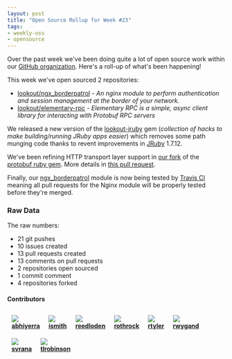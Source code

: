 ```yaml
---
layout: post
title: "Open Source Rollup for Week #23"
tags:
- weekly-oss
- opensource
---
```


Over the past week we've been doing quite a lot of open source work within our
[GitHub organization](https://github.com/lookout). Here's a roll-up of what's
been happening!


This week we've open sourced 2 repositories:

 * [lookout/ngx_borderpatrol](https://github.com/lookout/ngx_borderpatrol) - *An nginx module to perform authentication and session management at the
   border of your network.*
 * [lookout/elementary-rpc](https://github.com/lookout/elementary-rpc) - *Elementary
   RPC is a simple, async client library for interacting with Protobuf RPC
   servers*


We released a new version of the
[lookout-jruby](https://github.com/lookout/lookout-jruby) gem (*collection of hacks to make building/running JRuby apps easier*) which
removes some path munging code thanks to revent improvements in
[JRuby](https://jruby.org) 1.7.12.


We've been refining HTTP transport layer support in [our
fork](https://github.com/lookout/protobuf) of the [protobuf ruby
gem](https://github.com/localshred/protobuf). More details in [this pull
request](https://github.com/lookout/protobuf/pull/1).


Finally, our [ngx_borderpatrol](https://github.com/lookout/ngx_borderpatrol)
module is now being tested by [Travis CI](https://travis-ci.org) meaning all
pull requests for the Nginx module will be properly tested before they're
merged.



### Raw Data

The raw numbers:

 * 21 git pushes
 * 10 issues created
 * 13 pull requests created
 * 13 comments on pull requests
 * 2 repositories open sourced
 * 1 commit comment
 * 4 repositories forked

#### Contributors

  <div style="float: left; margin: 10px;">
  <img align="absmiddle" src="http://www.gravatar.com/avatar/254af7d265d4e131e8c4e35374ceae81?s=48"/>
  <br/>
  <strong>
  <a href="https://github.com/abhiyerra" target="_blank">abhiyerra</a>
  </strong>
  </div>

  <div style="float: left; margin: 10px;">
  <img align="absmiddle" src="http://www.gravatar.com/avatar/65e652ffdfcf956e8dc1bff5dfd669e9?s=48"/>
  <br/>
  <strong>
  <a href="https://github.com/ismith" target="_blank">ismith</a>
  </strong>
  </div>

  <div style="float: left; margin: 10px;">
  <img align="absmiddle" src="http://www.gravatar.com/avatar/a061fe6bd3e9018e6837fba4e1d09206?s=48"/>
  <br/>
  <strong>
  <a href="https://github.com/reedloden" target="_blank">reedloden</a>
  </strong>
  </div>

  <div style="float: left; margin: 10px;">
  <img align="absmiddle" src="http://www.gravatar.com/avatar/26f775897f32fd3dd4f1cebf3893abd5?s=48"/>
  <br/>
  <strong>
  <a href="https://github.com/rothrock" target="_blank">rothrock</a>
  </strong>
  </div>

  <div style="float: left; margin: 10px;">
  <img align="absmiddle" src="http://www.gravatar.com/avatar/d565139dbbafc06e7daf4826ca0f0228?s=48"/>
  <br/>
  <strong>
  <a href="https://github.com/rtyler" target="_blank">rtyler</a>
  </strong>
  </div>

  <div style="float: left; margin: 10px;">
  <img align="absmiddle" src="http://www.gravatar.com/avatar/ad07702900af3578fe320bc5bb0a7842?s=48"/>
  <br/>
  <strong>
  <a href="https://github.com/rwygand" target="_blank">rwygand</a>
  </strong>
  </div>

  <div style="float: left; margin: 10px;">
  <img align="absmiddle" src="http://www.gravatar.com/avatar/4201b8c4bc17ca5a1fb382a32df35650?s=48"/>
  <br/>
  <strong>
  <a href="https://github.com/svrana" target="_blank">svrana</a>
  </strong>
  </div>

  <div style="float: left; margin: 10px;">
  <img align="absmiddle" src="http://www.gravatar.com/avatar/b8b1657e3d9725114383b2763d367a3a?s=48"/>
  <br/>
  <strong>
  <a href="https://github.com/tlrobinson" target="_blank">tlrobinson</a>
  </strong>
  </div>

<br clear="all"/>
